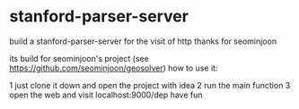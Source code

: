 # stanford-parser-server
build a  stanford-parser-server for  the visit of http
thanks for seominjoon

its build for seominjoon's project (see https://github.com/seominjoon/geosolver)
how to use it:

1 just clone it down and  open the project with idea
2 run the main function
3 open the web and visit localhost:9000/dep
have fun 

